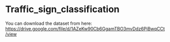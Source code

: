 # Traffic_sign_classification
You can download the dataset from here: https://drive.google.com/file/d/1AZeKw90Cb6GgamTBO3mvDdz6PjBwqCCt/view
